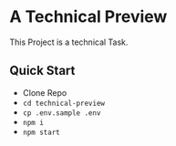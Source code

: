 # A Technical Preview

This Project is a technical Task.

## Quick Start

- Clone Repo
- `cd technical-preview`
- `cp .env.sample .env`
- `npm i`
- `npm start`
